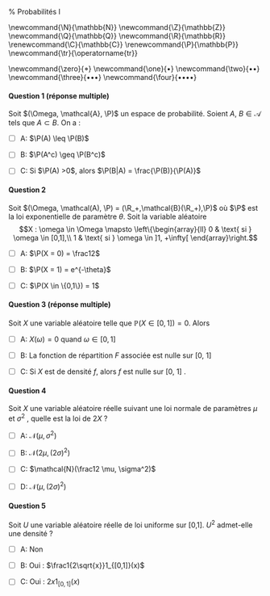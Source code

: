 % Probabilités I

<!-- LaTeX Macros -->
\newcommand{\N}{\mathbb{N}}
\newcommand{\Z}{\mathbb{Z}}
\newcommand{\Q}{\mathbb{Q}}
\newcommand{\R}{\mathbb{R}}
\renewcommand{\C}{\mathbb{C}}
\renewcommand{\P}{\mathbb{P}}
\newcommand{\tr}{\operatorname{tr}}

\newcommand{\zero}{$\mathord{\boldsymbol{\circ}}$}
\newcommand{\one}{$\mathord{\bullet}$}
\newcommand{\two}{$\mathord{\bullet}\mathord{\bullet}$}
\newcommand{\three}{$\mathord{\bullet}\mathord{\bullet}\mathord{\bullet}$}
\newcommand{\four}{$\mathord{\bullet}\mathord{\bullet}\mathord{\bullet}\mathord{\bullet}$}

#### Question 1 (réponse multiple) 
Soit $(\Omega, \mathcal{A}, \P)$ un espace de probabilité. Soient $A$, $B \in \mathcal{A}$ tels que $A \subset B$. On a :

  - [ ] A: $\P(A) \leq \P(B)$

  - [ ] B: $\P(A^c) \geq \P(B^c)$

  - [ ] C: Si $\P(A) >0$, alors $\P(B|A) = \frac{\P(B)}{\P(A)}$

#### Question 2 

Soit $(\Omega, \mathcal(A), \P) = (\R_+,\mathcal{B}(\R_+),\P)$ où $\P$ est la loi exponentielle de paramètre $\theta$.
Soit la variable aléatoire 
$$X : \omega \in \Omega \mapsto \left\{\begin{array}{ll}
0 & \text{ si } \omega \in [0,1],\\
1 & \text{ si } \omega \in ]1, +\infty[
\end{array}\right.$$

  - [ ] A: $\P(X = 0) = \frac12$

  - [ ] B: $\P(X = 1) = e^{-\theta}$

  - [ ] C: $\P(X \in \{0,1\}) = 1$

#### Question 3 (réponse multiple)

Soit $X$ une variable aléatoire telle que $\mathbb{P}(X \in [0, 1]) = 0$. Alors 

  - [ ] A: $X(\omega) = 0$ quand $\omega \in [0, 1]$

  - [ ] B: La fonction de répartition $F$ associée est nulle sur [0, 1]

  - [ ] C: Si $X$ est de densité $f$, alors $f$ est nulle sur [0, 1] .

#### Question 4 

Soit $X$ une variable aléatoire réelle suivant une loi normale de paramètres $\mu$ et $\sigma^2$ , quelle est la loi de $2X$ ?

  - [ ] A: $\mathcal{N}(\mu, \sigma^2)$

  - [ ] B: $\mathcal{N}(2\mu, (2\sigma)^2)$
  
  - [ ] C: $\mathcal{N}(\frac12 \mu, \sigma^2)$
  
  - [ ] D: $\mathcal{N}(\mu, (2\sigma)^2)$

#### Question 5 

Soit $U$ une variable aléatoire réelle de loi uniforme sur [0,1]. $U^2$ admet-elle une densité ?

  - [ ] A: Non

  - [ ] B: Oui : $\frac1{2\sqrt{x}}1_{[0,1]}(x)$

  - [ ] C: Oui : $2x 1_{[0,1]}(x)$